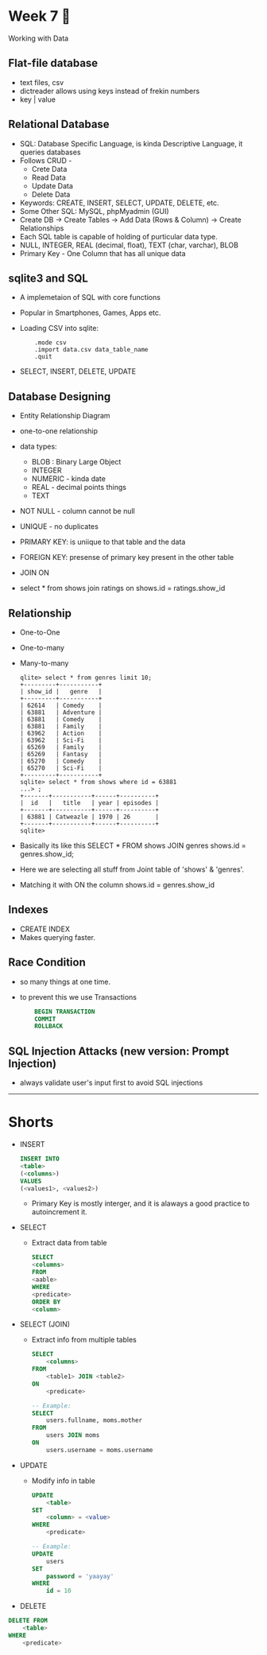 # Week 7 📝
Working with Data

## Flat-file database
- text files, csv
- dictreader allows using keys instead of frekin numbers
- key   |   value

## Relational Database
- SQL: Database Specific Language, is kinda Descriptive Language, it queries databases
- Follows CRUD -
    - Crete Data
    - Read Data
    - Update Data
    - Delete Data
- Keywords: CREATE, INSERT, SELECT, UPDATE, DELETE, etc.
- Some Other SQL: MySQL, phpMyadmin (GUI)
- Create DB -> Create Tables -> Add Data (Rows & Column) -> Create Relationships
- Each SQL table is capable of holding of purticular data type.
- NULL, INTEGER, REAL (decimal, float), TEXT (char, varchar), BLOB
- Primary Key - One Column that has all unique data

## sqlite3 and SQL
- A implemetaion of SQL with core functions
- Popular in Smartphones, Games, Apps etc.

- Loading CSV into sqlite:
    ```sqlite3
        .mode csv
        .import data.csv data_table_name
        .quit
    ```
- SELECT, INSERT, DELETE, UPDATE

## Database Designing
- Entity Relationship Diagram
- one-to-one relationship

- data types:
    - BLOB : Binary Large Object
    - INTEGER
    - NUMERIC - kinda date
    - REAL - decimal points things
    - TEXT
- NOT NULL - column cannot be null
- UNIQUE - no  duplicates
- PRIMARY KEY: is uniique to that table and the data
- FOREIGN KEY: presense of primary key present in the other table
- JOIN ON

- select * from shows join ratings on shows.id = ratings.show_id

## Relationship
- One-to-One
- One-to-many
- Many-to-many

    ```
    qlite> select * from genres limit 10;
    +---------+-----------+
    | show_id |   genre   |
    +---------+-----------+
    | 62614   | Comedy    |
    | 63881   | Adventure |
    | 63881   | Comedy    |
    | 63881   | Family    |
    | 63962   | Action    |
    | 63962   | Sci-Fi    |
    | 65269   | Family    |
    | 65269   | Fantasy   |
    | 65270   | Comedy    |
    | 65270   | Sci-Fi    |
    +---------+-----------+
    sqlite> select * from shows where id = 63881
    ...> ;
    +-------+-----------+------+----------+
    |  id   |   title   | year | episodes |
    +-------+-----------+------+----------+
    | 63881 | Catweazle | 1970 | 26       |
    +-------+-----------+------+----------+
    sqlite>

    ```
- Basically its like this SELECT * FROM shows JOIN genres shows.id = genres.show_id;
- Here we are selecting all stuff from Joint table of 'shows' & 'genres'.
- Matching it with ON the column shows.id = genres.show_id

## Indexes
- CREATE INDEX
- Makes querying faster.

## Race Condition
- so many things at one time.
- to prevent this we use Transactions

    ```SQL
        BEGIN TRANSACTION
        COMMIT
        ROLLBACK
    ```
## SQL Injection Attacks (new version: Prompt Injection)
- always validate user's input first to avoid SQL injections

----
# Shorts

- INSERT
    ```SQL
    INSERT INTO
    <table>
    (<columns>)
    VALUES
    (<values1>, <values2>)
    ```
    - Primary Key is mostly interger, and it is alaways a good practice to autoincrement it.

- SELECT
    - Extract data from table

        ```SQL
        SELECT
        <columns>
        FROM
        <aable>
        WHERE
        <predicate>
        ORDER BY
        <column>
        ```
- SELECT (JOIN)
    - Extract info from multiple tables
        ```SQL
        SELECT
            <columns>
        FROM
            <table1> JOIN <table2>
        ON
            <predicate>

        -- Example:
        SELECT
            users.fullname, moms.mother
        FROM
            users JOIN moms
        ON
            users.username = moms.username

        ```
- UPDATE
    - Modify info in table
        ```SQL
        UPDATE
            <table>
        SET
            <column> = <value>
        WHERE
            <predicate>

        -- Example:
        UPDATE
            users
        SET
            password = 'yaayay'
        WHERE
            id = 10
        ```
- DELETE
```SQL
DELETE FROM
    <table>
WHERE
    <predicate>
```

